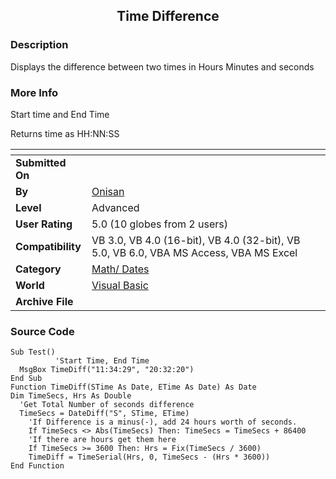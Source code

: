 ﻿<div align="center">

## Time Difference


</div>

### Description

Displays the difference between two times in Hours Minutes and seconds
 
### More Info
 
Start time and End Time

Returns time as HH:NN:SS


<span>             |<span>
---                |---
**Submitted On**   |
**By**             |[Onisan](https://github.com/Planet-Source-Code/PSCIndex/blob/master/ByAuthor/onisan.md)
**Level**          |Advanced
**User Rating**    |5.0 (10 globes from 2 users)
**Compatibility**  |VB 3\.0, VB 4\.0 \(16\-bit\), VB 4\.0 \(32\-bit\), VB 5\.0, VB 6\.0, VBA MS Access, VBA MS Excel
**Category**       |[Math/ Dates](https://github.com/Planet-Source-Code/PSCIndex/blob/master/ByCategory/math-dates__1-37.md)
**World**          |[Visual Basic](https://github.com/Planet-Source-Code/PSCIndex/blob/master/ByWorld/visual-basic.md)
**Archive File**   |[](https://github.com/Planet-Source-Code/onisan-time-difference__1-37995/archive/master.zip)





### Source Code

```
Sub Test()
          'Start Time, End Time
  MsgBox TimeDiff("11:34:29", "20:32:20")
End Sub
Function TimeDiff(STime As Date, ETime As Date) As Date
Dim TimeSecs, Hrs As Double
  'Get Total Number of seconds difference
  TimeSecs = DateDiff("S", STime, ETime)
    'If Difference is a minus(-), add 24 hours worth of seconds.
    If TimeSecs <> Abs(TimeSecs) Then: TimeSecs = TimeSecs + 86400
    'If there are hours get them here
    If TimeSecs >= 3600 Then: Hrs = Fix(TimeSecs / 3600)
    TimeDiff = TimeSerial(Hrs, 0, TimeSecs - (Hrs * 3600))
End Function
```

